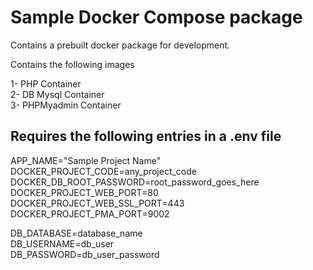 # Sample Docker Compose package

Contains a prebuilt docker package for development.

Contains the following images

1- PHP Container<br/>
2- DB Mysql Container<br/>
3- PHPMyadmin Container<br/>


## Requires the following entries in a .env file

APP_NAME="Sample Project Name"<br/>
DOCKER_PROJECT_CODE=any_project_code<br/>
DOCKER_DB_ROOT_PASSWORD=root_password_goes_here<br/>
DOCKER_PROJECT_WEB_PORT=80<br/>
DOCKER_PROJECT_WEB_SSL_PORT=443<br/>
DOCKER_PROJECT_PMA_PORT=9002<br/>

DB_DATABASE=database_name<br/>
DB_USERNAME=db_user<br/>
DB_PASSWORD=db_user_password<br/>
